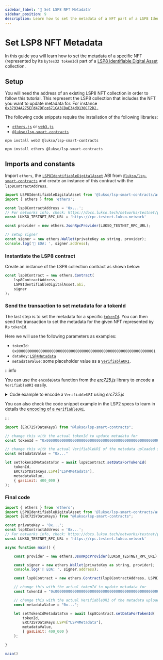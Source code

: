 ```yaml
---
sidebar_label: '🎨 Set LSP8 NFT Metadata'
sidebar_position: 9
description: Learn how to set the metadata of a NFT part of a LSP8 Identifiable Digital Asset Collection.
---
```


# Set LSP8 NFT Metadata

In this guide you will learn how to set the metadata of a specific NFT (represented by its `bytes32 tokenId`) part of a [LSP8 Identifiable Digital Asset](../../standards/tokens/LSP8-Identifiable-Digital-Asset.md) collection.

## Setup

You will need the address of an existing LSP8 NFT collection in order to follow this tutorial. This represent the LSP8 collection that includes the NFT you want to update metadata for. For instance [`0x37934A275EFd47DFce671CA3CBaE34d9138CF2D2.`](https://explorer.execution.testnet.lukso.network/address/0x37934A275EFd47DFce671CA3CBaE34d9138CF2D2?tab=read_contract)

The following code snippets require the installation of the following libraries:

- [`ethers.js`](https://github.com/ethers-io/ethers.js/) or [`web3.js`](https://www.npmjs.com/package/web3)
- [`@lukso/lsp-smart-contracts`](https://github.com/lukso-network/lsp-smart-contracts/)

<Tabs groupId="web3-lib">
  <TabItem value="web3js" label="web3.js">

```shell
npm install web3 @lukso/lsp-smart-contracts
```

  </TabItem>
  <TabItem value="ethersjs" label="ethers.js">

```shell
npm install ethers @lukso/lsp-smart-contracts
```

  </TabItem>
</Tabs>

## Imports and constants

Import `ethers`, the [`LSP8IdentifiableDigitalAsset`](../../contracts/contracts/LSP8IdentifiableDigitalAsset/LSP8IdentifiableDigitalAsset.md) ABI from [`@lukso/lsp-smart-contracts`](../../contracts/introduction.md) and create an instance of this contract with the `lsp8ContractAddress`.

```javascript
import LSP8IdentifiableDigitalAsset from '@lukso/lsp-smart-contracts/artifacts/LSP8IdentifiableDigitalAsset.json';
import { ethers } from 'ethers';

const lsp8ContractAddress = '0x...';
// For networks info, check: https://docs.lukso.tech/networks/testnet/parameters  
const LUKSO_TESTNET_RPC_URL = 'https://rpc.testnet.lukso.network'

const provider = new ethers.JsonRpcProvider(LUKSO_TESTNET_RPC_URL);

// setup signer
const signer = new ethers.Wallet(privateKey as string, provider);
console.log('🔑 EOA: ', signer.address);
```

### Instantiate the LSP8 contract

Create an instance of the LSP8 collection contract as shown below:

```javascript
const lsp8Contract = new ethers.Contract(
    lsp8ContractAddress, 
    LSP8IdentifiableDigitalAsset.abi, 
    signer
);
```

### Send the transaction to set metadata for a tokenId

The last step is to set the metadata for a specific [`tokenId`](../../standards/tokens/LSP8-Identifiable-Digital-Asset.md#format-of-tokenids). You can then send the transaction to set the metadata for the given NFT represented by its `tokenId`.

Here we will use the following parameters as examples:

- `tokenId`: `0x0000000000000000000000000000000000000000000000000000000000000001`
- `dataKey`: [`LSP4Metadata`](../../standards/tokens/LSP4-Digital-Asset-Metadata.md#lsp4metadata)
- `metadataValue`: some placeholder value as a [`VerifiableURI`](https://github.com/lukso-network/LIPs/blob/main/LSPs/LSP-2-ERC725YJSONSchema.md#verifiableuri).

:::info

You can use the `encodeData` function from the [_erc725.js_](../../tools/erc725js/classes/ERC725.md#encodedata) library to encode a `VerifiableURI` easily.

<details>
    <summary>Code example to encode a <code>VerifiableURI</code> using <i>erc725.js</i></summary>

```js
import { ERC725 } from '@erc725/erc725.js';

const schema = [{
    "name": "LSP4Metadata",
    "key": "0x9afb95cacc9f95858ec44aa8c3b685511002e30ae54415823f406128b85b238e",
    "keyType": "Singleton",
    "valueType": "bytes",
    "valueContent": "VerifiableURI"
  }];

  const myErc725 = new ERC725(schema);

  myErc725.encodeData([
    {
      keyName: 'LSP4Metadata',
      value: {
        json: nftJson,
        url: 'ipfs://QmQTqheBLZFnQUxu5RDs8tA9JtkxfZqMBcmGd9sukXxwRm',
      },
    },
  ]);
```
</details>

You can also check the code snippet example in the LSP2 specs to learn in details the [encoding of a `VerifiableURI`](https://github.com/lukso-network/LIPs/blob/main/LSPs/LSP-2-ERC725YJSONSchema.md#verifiableuri). 

:::

```javascript
import {ERC725YDataKeys} from "@lukso/lsp-smart-contracts";

// change this with the actual tokenId to update metadata for
const tokenId = "0x0000000000000000000000000000000000000000000000000000000000000001";

// change this with the actual VerifiableURI of the metadata uploaded somewhere (S3, IPFS, etc...)
const metadataValue = "0x..."

let setTokenIdMetadataTxn = await lsp8Contract.setDataForTokenId(
    tokenId,
    ERC725YDataKeys.LSP4["LSP4Metadata"],
    metadataValue,
    { gasLimit: 400_000 }
);
```

### Final code

```javascript
import { ethers } from 'ethers';
import LSP8IdentifiableDigitalAsset from '@lukso/lsp-smart-contracts/artifacts/LSP8IdentifiableDigitalAsset.json';
import {ERC725YDataKeys} from "@lukso/lsp-smart-contracts";

const privateKey = '0x...';
const lsp8ContractAddress = '0x...';
// For networks info, check: https://docs.lukso.tech/networks/testnet/parameters  
const LUKSO_TESTNET_RPC_URL = 'https://rpc.testnet.lukso.network'

async function main() {

    const provider = new ethers.JsonRpcProvider(LUKSO_TESTNET_RPC_URL);

    const signer = new ethers.Wallet(privateKey as string, provider);
    console.log('🔑 EOA: ', signer.address);

    const lsp8Contract = new ethers.Contract(lsp8ContractAddress, LSP8IdentifiableDigitalAsset.abi, signer);

    // change this with the actual tokenId to update metadata for
    const tokenId = "0x0000000000000000000000000000000000000000000000000000000000000001";

    // change this with the actual VerifiableURI of the metadata uploaded on IPFS
    const metadataValue = "0x...";

    let setTokenIdMetadataTxn = await lsp8Contract.setDataForTokenId(
        tokenId,
        ERC725YDataKeys.LSP4["LSP4Metadata"],
        metadataValue,
        { gasLimit: 400_000 }
    );

}

main()
```